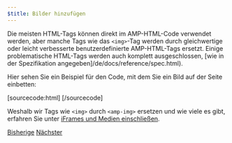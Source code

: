 ```yaml
---
$title: Bilder hinzufügen
---
```


Die meisten HTML-Tags können direkt im AMP-HTML-Code verwendet werden, aber manche Tags wie das `<img>`-Tag werden durch gleichwertige oder leicht verbesserte benutzerdefinierte AMP-HTML-Tags ersetzt. Einige problematische HTML-Tags werden auch komplett ausgeschlossen, [wie in der Spezifikation angegeben]/de/docs/reference/spec.html).

Hier sehen Sie ein Beispiel für den Code, mit dem Sie ein Bild auf der Seite einbetten:

[sourcecode:html]
<amp-img src="welcome.jpg" alt="Welcome" height="400" width="800"></amp-img>
[/sourcecode]

Weshalb wir Tags wie `<img>` durch `<amp-img>` ersetzen und wie viele es gibt, erfahren Sie unter [iFrames und Medien einschließen](/de/docs/guides/amp_replacements.html).

<div class="prev-next-buttons">
  <a class="button prev-button" href="/de/docs/tutorials/create/basic_markup.html"><span class="arrow-prev">Bisherige</span></a>
  <a class="button next-button" href="/de/docs/tutorials/create/presentation_layout.html"><span class="arrow-next">Nächster</span></a>
</div>

